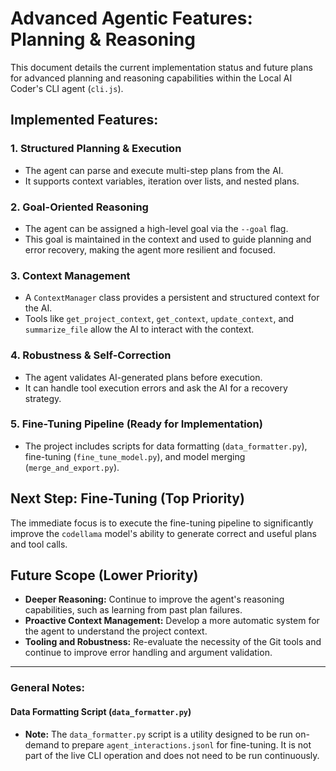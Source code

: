 # Advanced Agentic Features: Planning & Reasoning

This document details the current implementation status and future plans for advanced planning and reasoning capabilities within the Local AI Coder's CLI agent (`cli.js`).

## Implemented Features:

### 1. Structured Planning & Execution
*   The agent can parse and execute multi-step plans from the AI.
*   It supports context variables, iteration over lists, and nested plans.

### 2. Goal-Oriented Reasoning
*   The agent can be assigned a high-level goal via the `--goal` flag.
*   This goal is maintained in the context and used to guide planning and error recovery, making the agent more resilient and focused.

### 3. Context Management
*   A `ContextManager` class provides a persistent and structured context for the AI.
*   Tools like `get_project_context`, `get_context`, `update_context`, and `summarize_file` allow the AI to interact with the context.

### 4. Robustness & Self-Correction
*   The agent validates AI-generated plans before execution.
*   It can handle tool execution errors and ask the AI for a recovery strategy.

### 5. Fine-Tuning Pipeline (Ready for Implementation)
*   The project includes scripts for data formatting (`data_formatter.py`), fine-tuning (`fine_tune_model.py`), and model merging (`merge_and_export.py`).

## Next Step: Fine-Tuning (Top Priority)

The immediate focus is to execute the fine-tuning pipeline to significantly improve the `codellama` model's ability to generate correct and useful plans and tool calls.

## Future Scope (Lower Priority)

*   **Deeper Reasoning:** Continue to improve the agent's reasoning capabilities, such as learning from past plan failures.
*   **Proactive Context Management:** Develop a more automatic system for the agent to understand the project context.
*   **Tooling and Robustness:** Re-evaluate the necessity of the Git tools and continue to improve error handling and argument validation.

---

### General Notes:

#### Data Formatting Script (`data_formatter.py`)
*   **Note:** The `data_formatter.py` script is a utility designed to be run on-demand to prepare `agent_interactions.jsonl` for fine-tuning. It is not part of the live CLI operation and does not need to be run continuously.